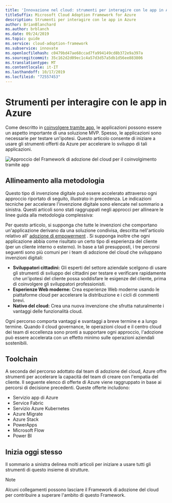 ```yaml
---
title: 'Innovazione nel cloud: strumenti per interagire con le app in Azure'
titleSuffix: Microsoft Cloud Adoption Framework for Azure
description: Strumenti per interagire con le app in Azure
author: BrianBlanchard
ms.author: brblanch
ms.date: 09/24/2019
ms.topic: guide
ms.service: cloud-adoption-framework
ms.subservice: innovate
ms.openlocfilehash: c0479bd47ae68ccad7fa994149cd8b372e9a397a
ms.sourcegitcommit: 35c162d2d09ec1c4a57d3d57a5db1d56ee883806
ms.translationtype: MT
ms.contentlocale: it-IT
ms.lasthandoff: 10/17/2019
ms.locfileid: "72557453"
---
```

# <a name="tools-to-engage-via-apps-in-azure"></a>Strumenti per interagire con le app in Azure

Come descritto in [coinvolgere tramite app](../considerations/apps.md), le applicazioni possono essere un aspetto importante di una soluzione MVP. Spesso, le applicazioni sono necessarie per testare un'ipotesi. Questo articolo consente di iniziare a usare gli strumenti offerti da Azure per accelerare lo sviluppo di tali applicazioni.

![Approccio del Framework di adozione del cloud per il coinvolgimento tramite app](../../_images/innovate/engage-via-apps.png)

## <a name="alignment-to-the-methodology"></a>Allineamento alla metodologia

Questo tipo di invenzione digitale può essere accelerato attraverso ogni approccio riportato di seguito, illustrato in precedenza. Le indicazioni tecniche per accelerare l'invenzione digitale sono elencate nel sommario a sinistra. Questi articoli sono stati raggruppati negli approcci per allineare le linee guida alla metodologia complessiva:

Per questo articolo, si supponga che tutte le invenzioni che comportano un'applicazione derivano da una soluzione condivisa, descritta nell'articolo relativo all' [adozione di empowerment](./ci-cd.md) . Si supponga inoltre che ogni applicazione abbia come risultato un certo tipo di esperienza del cliente (per un cliente interno o esterno). In base a tali presupposti, i tre percorsi seguenti sono più comuni per i team di adozione del cloud che sviluppano invenzioni digitali:

- **Sviluppatori cittadini:** Gli esperti del settore aziendale scelgono di usare gli strumenti di sviluppo dei cittadini per testare e verificare rapidamente che un'ipotesi del cliente possa soddisfare le esigenze del cliente, prima di coinvolgere gli sviluppatori professionisti.
- **Esperienze Web moderne:** Crea esperienze Web moderne usando le piattaforme cloud per accelerare la distribuzione e i cicli di commenti brevi.
- **Nativo del cloud:** Crea una nuova invenzione che sfrutta naturalmente i vantaggi delle funzionalità cloud.

Ogni percorso comporta vantaggi e svantaggi a breve termine e a lungo termine. Quando il cloud governance, le operazioni cloud e il centro cloud dei team di eccellenza sono pronti a supportare ogni approccio, l'adozione può essere accelerata con un effetto minimo sulle operazioni aziendali sostenibili.

## <a name="toolchain"></a>Toolchain

A seconda del percorso adottato dal team di adozione del cloud, Azure offre strumenti per accelerare la capacità del team di creare con l'empatia del cliente. Il seguente elenco di offerte di Azure viene raggruppato in base ai percorsi di decisione precedenti. Queste offerte includono:

- Servizio app di Azure
- Service Fabric
- Servizio Azure Kubernetes
- Azure Migrate
- Azure Stack
- PowerApps
- Microsoft Flow
- Power BI

## <a name="get-started"></a>Inizia oggi stesso

Il sommario a sinistra delinea molti articoli per iniziare a usare tutti gli strumenti di questo insieme di strutture.

> [!NOTE]
> Alcuni collegamenti possono lasciare il Framework di adozione del cloud per contribuire a superare l'ambito di questo Framework.
